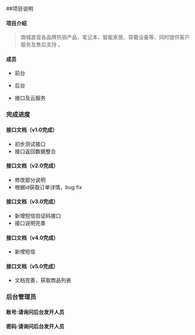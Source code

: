 ##项目说明

#### 项目介绍

>  商城直营各品牌热销产品，笔记本、智能家居、穿戴设备等，同时提供客户服务及售后支持 。

#### 

#### 成员

- 前台

- 后台

- 接口及云服务


### 完成进度

#### 接口文档（v1.0完成）

- 初步测试接口
- 接口返回数据整合

#### 接口文档（v2.0完成）

- 修改部分说明
- 根据id获取订单详情，bug fix

#### 接口文档（v3.0完成）

- 新增短信验证码接口
- 接口说明完善

#### 接口文档（v4.0完成）

- 新增短信

#### 接口文档（v5.0完成）

- 文档完善，获取商品列表

### 后台管理员

#### 账号:请询问后台发开人员

#### 密码:请询问后台发开人员

